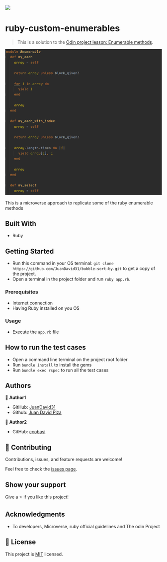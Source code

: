 ![](https://img.shields.io/badge/Microverse-blueviolet)

# ruby-custom-enumerables

> This is a solution to the [Odin project lesson: Enumerable methods](https://github.com/TheOdinProject/curriculum/blob/master/archive/old_lessons/ruby/basic_ruby/project_advanced_building_blocks.md#project-2-enumerable-methods). 

![screenshot](screenshot.png)

This is a microverse approach to replicate some of the ruby enumerable methods

## Built With

- Ruby


## Getting Started

- Run this command in your OS terminal: `git clone https://github.com/JuanDavid31/bubble-sort-by.git` to get a copy of the project.
- Open a terminal in the project folder and run `ruby app.rb`.


### Prerequisites

* Internet connection
* Having Ruby installed on you OS


### Usage

* Execute the `app.rb` file

## How to run the test cases

- Open a command line terminal on the project root folder
- Run `bundle install` to install the gems
- Run `bundle exec rspec` to run all the test cases

## Authors

👤 **Author1**

- GitHub: [JuanDavid31](https://github.com/JuanDavid31)
- Github: [Juan David Piza](https://twitter.com/jdpw31)

👤 **Author2**

- GitHub: [ccobasi](https://github.com/ccobasi)

## 🤝 Contributing

Contributions, issues, and feature requests are welcome!

Feel free to check the [issues page](https://github.com/JuanDavid31/ruby-custom-enumerables/issues).

## Show your support

Give a ⭐️ if you like this project!

## Acknowledgments

- To developers, Microverse, ruby official guidelines and The odin Project

## 📝 License

This project is [MIT](https://es.wikipedia.org/wiki/Licencia_MIT) licensed.